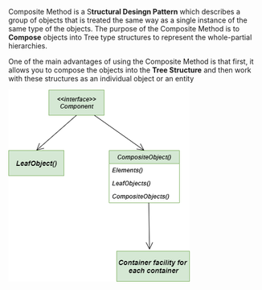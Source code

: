 Composite Method is a S**tructural Desingn Pattern** which describes a group of objects that is treated the same way as a single instance of the same type of the objects. The purpose of the Composite Method is to **Compose** objects into Tree type structures to represent the whole-partial hierarchies.

One of the main advantages of using the Composite Method is that first, it allows you to compose the objects into the **Tree Structure** and then work with these structures as an individual object or an entity

![composite design](class_diag.png)
